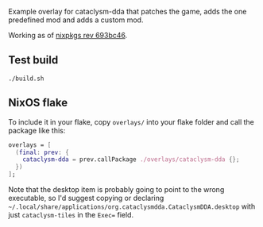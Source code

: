 Example overlay for cataclysm-dda that patches the game, adds the one predefined mod and adds a custom mod.

Working as of [nixpkgs rev 693bc46](https://github.com/NixOS/nixpkgs/tree/693bc46d169f5af9c992095736e82c3488bf7dbb).

## Test build

`./build.sh`

## NixOS flake

To include it in your flake, copy `overlays/` into your flake folder and call the package like this:

```nix
overlays = [
  (final: prev: {
    cataclysm-dda = prev.callPackage ./overlays/cataclysm-dda {};
  })
];
```

Note that the desktop item is probably going to point to the wrong executable, so I'd suggest copying or declaring `~/.local/share/applications/org.cataclysmdda.CataclysmDDA.desktop` with just `cataclysm-tiles` in the `Exec=` field.
